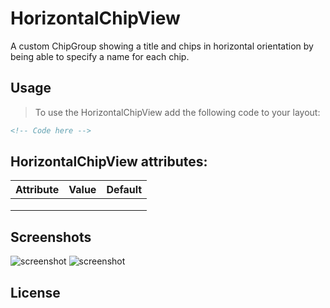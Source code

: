 # HorizontalChipView

A custom ChipGroup showing a title and chips in horizontal orientation by being able to specify a name for each chip.

## Usage

> To use the HorizontalChipView add the following code to your layout:

```xml
<!-- Code here -->
```    

## HorizontalChipView attributes:

| **Attribute** | **Value** | **Default** |
|:-------------:|:---------:|:-----------:|
|               |           |             |
|               |           |             |
|               |           |             |

## Screenshots

![screenshot](screenshots/collapsed.png)
![screenshot](screenshots/expanded.png)

## License
